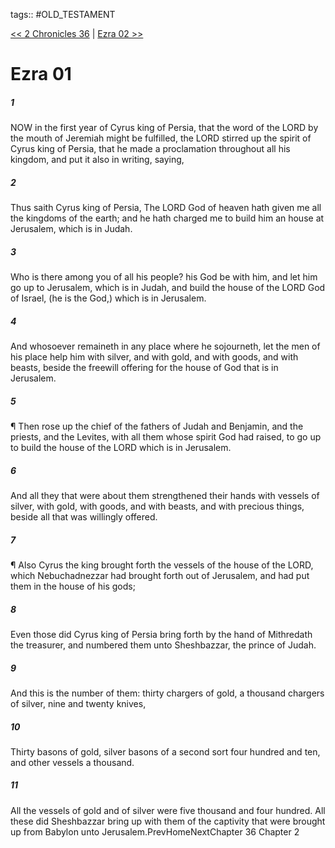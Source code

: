 tags:: #OLD_TESTAMENT

[<< 2 Chronicles 36](OLD_TESTAMENT/14_2_Chronicles/2_Chronicles_36.md) | [Ezra 02 >>](OLD_TESTAMENT/15_Ezra/Ezra_02.md)

# Ezra 01

##### 1

NOW in the first year of Cyrus king of Persia, that the word of the LORD by the mouth of Jeremiah might be fulfilled, the LORD stirred up the spirit of Cyrus king of Persia, that he made a proclamation throughout all his kingdom, and put it also in writing, saying,

##### 2

Thus saith Cyrus king of Persia, The LORD God of heaven hath given me all the kingdoms of the earth; and he hath charged me to build him an house at Jerusalem, which is in Judah.

##### 3

Who is there among you of all his people? his God be with him, and let him go up to Jerusalem, which is in Judah, and build the house of the LORD God of Israel, (he is the God,) which is in Jerusalem.

##### 4

And whosoever remaineth in any place where he sojourneth, let the men of his place help him with silver, and with gold, and with goods, and with beasts, beside the freewill offering for the house of God that is in Jerusalem.

##### 5

¶ Then rose up the chief of the fathers of Judah and Benjamin, and the priests, and the Levites, with all them whose spirit God had raised, to go up to build the house of the LORD which is in Jerusalem.

##### 6

And all they that were about them strengthened their hands with vessels of silver, with gold, with goods, and with beasts, and with precious things, beside all that was willingly offered.

##### 7

¶ Also Cyrus the king brought forth the vessels of the house of the LORD, which Nebuchadnezzar had brought forth out of Jerusalem, and had put them in the house of his gods;

##### 8

Even those did Cyrus king of Persia bring forth by the hand of Mithredath the treasurer, and numbered them unto Sheshbazzar, the prince of Judah.

##### 9

And this is the number of them: thirty chargers of gold, a thousand chargers of silver, nine and twenty knives,

##### 10

Thirty basons of gold, silver basons of a second sort four hundred and ten, and other vessels a thousand.

##### 11

All the vessels of gold and of silver were five thousand and four hundred. All these did Sheshbazzar bring up with them of the captivity that were brought up from Babylon unto Jerusalem.PrevHomeNextChapter 36&nbsp;Chapter 2
